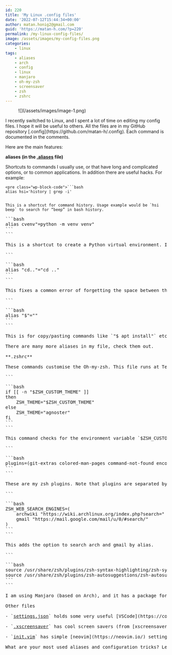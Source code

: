 ```yaml
---
id: 220
title: 'My Linux .config files'
date: '2022-07-12T15:44:34+00:00'
author: matan.honig2@gmail.com
guid: 'https://matan-h.com/?p=220'
permalink: /my-linux-config-files/
image: /assets/images/my-config-files.png
categories:
    - linux
tags:
    - aliases
    - arch
    - config
    - linux
    - manjaro
    - oh-my-zsh
    - screensaver
    - zsh
    - zshrc
---
```


<figure class="wp-block-image size-full">![](/assets/images/image-1.png)</figure>I recently switched to Linux, and I spent a lot of time on editing my config files. I hope it will be useful to others. All the files are in my GitHub repository [.config](https://github.com/matan-h/.config). Each command is documented in the comments.

Here are the main features:

**aliases (in the [.aliases](https://github.com/matan-h/.config/blob/master/.aliases) file)**

Shortcuts to commands I usually use, or that have long and complicated options, or to common applications. In addition there are useful hacks. For example:

```
<pre class="wp-block-code">```bash
alias hsi='history | grep -i' 
```
```

This is a shortcut for command history. Usage example would be `hsi beep` to search for “beep” in bash history.

```
<pre class="wp-block-code">```bash
alias cvenv"=python -m venv venv" 
```
```

This is a shortcut to create a Python virtual environment. I think I use this most often.

```
<pre class="wp-block-code">```bash
alias "cd.."="cd .."
```
```

This fixes a common error of forgetting the space between the `cd` command and the `..` directory.

```
<pre class="wp-block-code">```bash
alias "$"="" 
```
```

This is for copy/pasting commands like `"$ apt install"` etc.

There are many more aliases in my file, check them out.

**.zshrc**

These commands customise the Oh-my-zsh. This file runs at Terminal startup and has many useful configurations.

```
<pre class="wp-block-code">```bash
if [[ -n "$ZSH_CUSTOM_THEME" ]]
then
    ZSH_THEME="$ZSH_CUSTOM_THEME"
else
    ZSH_THEME="agnoster"
fi
```
```

This command checks for the environment variable `$ZSH_CUSTOM_THEME` and if it exists it changes the [oh-my-zsh theme](https://github.com/ohmyzsh/ohmyzsh/wiki/themes) to the given theme. I use this to change my VSCode terminal theme without affecting the regular zsh windows.Some themes do not look good in VSCode and other applications.

```
<pre class="wp-block-code">```bash
plugins=(git-extras colored-man-pages command-not-found encode64 extract sudo fzf yarn copypath archlinux gh web-search copyfile copybuffer dirhistory httpie aliases)
```
```

These are my zsh plugins. Note that plugins are separated by space and not by comma. All these plugins are highly recommended. Most are for command completion and aliases, but all are important. For example the `sudo` plugin adds “sudo” to the last command by pressing `esc` twice. `copypath` easily copies current directory path to clipboard. Checkout the full list in my [github](https://github.com/matan-h/.config/blob/master/.zshrc).

```
<pre class="wp-block-code">```bash
ZSH_WEB_SEARCH_ENGINES=(
    archwiki "https://wiki.archlinux.org/index.php?search="
    gmail "https://mail.google.com/mail/u/0/#search/"
)
```
```

This adds the option to search arch and gmail by alias.

```
<pre class="wp-block-code">```bash
source /usr/share/zsh/plugins/zsh-syntax-highlighting/zsh-syntax-highlighting.zsh
source /usr/share/zsh/plugins/zsh-autosuggestions/zsh-autosuggestions.zsh
```
```

I am using Manjaro (based on Arch), and it has a package for [syntax highlighting](https://github.com/zsh-users/zsh-syntax-highlighting) in zsh, and also [auto-suggestions](https://github.com/zsh-users/zsh-autosuggestions) for commands. In other platforms you can clone the GitHub packages.

Other files

- `<a href="https://github.com/matan-h/.config/blob/master/.config/Code/User/settings.json">settings.json</a>` holds some very useful [VSCode](https://code.visualstudio.com/) settings.

- `<a href="https://github.com/matan-h/.config/blob/master/.xscreensaver">.xscreensaver</a>` has cool screen savers (from [xscreensaver](https://www.jwz.org/xscreensaver/) application)

- `<a href="https://github.com/matan-h/.config/blob/master/.config/nvim/init.vim">init.vim</a>` has simple [neovim](https://neovim.io/) settings.

What are your most used aliases and configuration tricks? Let me know in the comments!